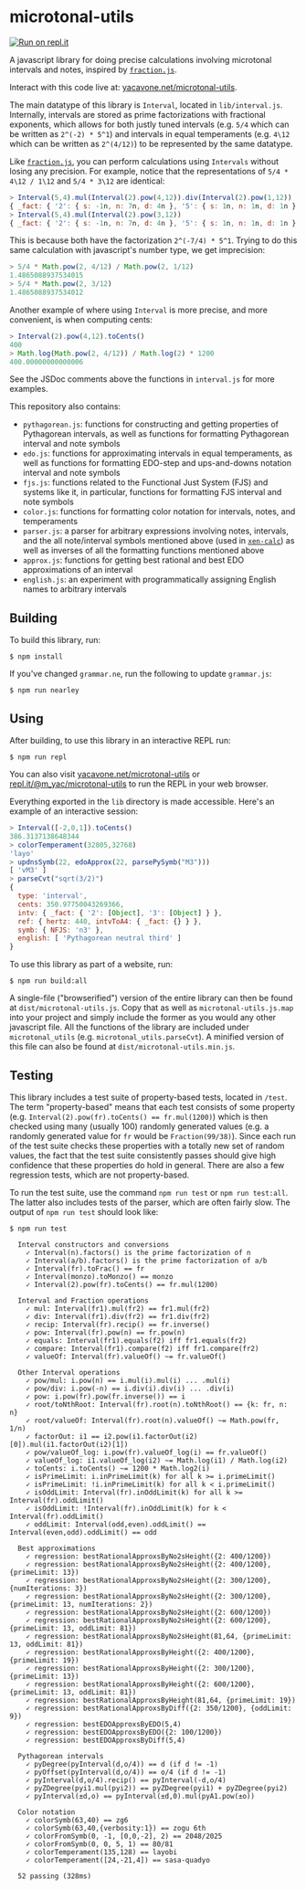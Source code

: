 # microtonal-utils

[![Run on repl.it](https://repl.it/badge/github/m-yac/microtonal-utils)](https://repl.it/@m_yac/microtonal-utils)

A javascript library for doing precise calculations involving microtonal intervals and notes, inspired by [`fraction.js`](https://github.com/infusion/Fraction.js/).

Interact with this code live at: [yacavone.net/microtonal-utils](https://www.yacavone.net/microtonal-utils).

The main datatype of this library is `Interval`, located in `lib/interval.js`. Internally, intervals are stored as prime factorizations with fractional exponents, which allows for both justly tuned intervals (e.g. `5/4` which can be written as `2^(-2) * 5^1`) and intervals in equal temperaments (e.g. `4\12` which can be written as `2^(4/12)`) to be represented by the same datatype.

Like [`fraction.js`](https://github.com/infusion/Fraction.js/), you can perform calculations using `Intervals` without losing any precision. For example, notice that the representations of `5/4 * 4\12 / 1\12` and `5/4 * 3\12` are identical:
```javascript
> Interval(5,4).mul(Interval(2).pow(4,12)).div(Interval(2).pow(1,12))
{ _fact: { '2': { s: -1n, n: 7n, d: 4n }, '5': { s: 1n, n: 1n, d: 1n } } }
> Interval(5,4).mul(Interval(2).pow(3,12))
{ _fact: { '2': { s: -1n, n: 7n, d: 4n }, '5': { s: 1n, n: 1n, d: 1n } } }
```
This is because both have the factorization `2^(-7/4) * 5^1`. Trying to do this same calculation with javascript's number type, we get imprecision:
```javascript
> 5/4 * Math.pow(2, 4/12) / Math.pow(2, 1/12)
1.4865088937534015
> 5/4 * Math.pow(2, 3/12)
1.4865088937534012
```
Another example of where using `Interval` is more precise, and more convenient, is when computing cents:
```javascript
> Interval(2).pow(4,12).toCents()
400
> Math.log(Math.pow(2, 4/12)) / Math.log(2) * 1200
400.00000000000006
```

See the JSDoc comments above the functions in `interval.js` for more examples.

This repository also contains:
- `pythagorean.js`: functions for constructing and getting properties of Pythagorean intervals, as well as functions for formatting Pythagorean interval and note symbols
- `edo.js`: functions for approximating intervals in equal temperaments, as well as functions for formatting EDO-step and ups-and-downs notation interval and note symbols
- `fjs.js`: functions related to the Functional Just System (FJS) and systems like it, in particular, functions for formatting FJS interval and note symbols
- `color.js`: functions for formatting color notation for intervals, notes, and temperaments
- `parser.js`: a parser for arbitrary expressions involving notes, intervals, and the all note/interval symbols mentioned above (used in [`xen-calc`](https://github.com/m-yac/xen-calc)) as well as inverses of all the formatting functions mentioned above
- `approx.js`: functions for getting best rational and best EDO approximations of an interval
- `english.js`: an experiment with programmatically assigning English names to arbitrary intervals

## Building

To build this library, run:
```
$ npm install
```

If you've changed `grammar.ne`, run the following to update `grammar.js`:
```
$ npm run nearley
```

## Using

After building, to use this library in an interactive REPL run:
```
$ npm run repl
```
You can also visit [yacavone.net/microtonal-utils](https://www.yacavone.net/microtonal-utils) or [repl.it/@m_yac/microtonal-utils](https://repl.it/@m_yac/microtonal-utils) to run the REPL in your web browser.

Everything exported in the `lib` directory is made accessible. Here's an
example of an interactive session:
```javascript
> Interval([-2,0,1]).toCents()
386.3137138648344
> colorTemperament(32805,32768)
'layo'
> updnsSymb(22, edoApprox(22, parsePySymb("M3")))
[ 'vM3' ]
> parseCvt("sqrt(3/2)")
{
  type: 'interval',
  cents: 350.97750043269366,
  intv: { _fact: { '2': [Object], '3': [Object] } },
  ref: { hertz: 440, intvToA4: { _fact: {} } },
  symb: { NFJS: 'n3' },
  english: [ 'Pythagorean neutral third' ]
}
```

To use this library as part of a website, run:
```
$ npm run build:all
```
A single-file ("browserified") version of the entire library can then be found
at `dist/microtonal-utils.js`. Copy that as well as `microtonal-utils.js.map`
into your project and simply include the former as you would any other
javascript file. All the functions of the library are included under
`microtonal_utils` (e.g. `microtonal_utils.parseCvt`). A minified version of
this file can also be found at `dist/microtonal-utils.min.js`.


## Testing

This library includes a test suite of property-based tests, located in `/test`. The term "property-based" means that each test consists of some property (e.g. `Interval(2).pow(fr).toCents() == fr.mul(1200)`) which is then checked using many (usually 100) randomly generated values (e.g. a randomly generated value for `fr` would be `Fraction(99/38)`). Since each run of the test suite checks these properties with a totally new set of random values, the fact that the test suite consistently passes should give high confidence that these properties do hold in general. There are also a few regression tests, which are not property-based.

To run the test suite, use the command `npm run test` or `npm run test:all`. The latter also includes tests of the parser, which are often fairly slow. The output of `npm run test` should look like:
```
$ npm run test

  Interval constructors and conversions
    ✓ Interval(n).factors() is the prime factorization of n
    ✓ Interval(a/b).factors() is the prime factorization of a/b
    ✓ Interval(fr).toFrac() == fr
    ✓ Interval(monzo).toMonzo() == monzo
    ✓ Interval(2).pow(fr).toCents() == fr.mul(1200)

  Interval and Fraction operations
    ✓ mul: Interval(fr1).mul(fr2) == fr1.mul(fr2)
    ✓ div: Interval(fr1).div(fr2) == fr1.div(fr2)
    ✓ recip: Interval(fr).recip() == fr.inverse()
    ✓ pow: Interval(fr).pow(n) == fr.pow(n)
    ✓ equals: Interval(fr1).equals(f2) iff fr1.equals(fr2)
    ✓ compare: Interval(fr1).compare(f2) iff fr1.compare(fr2)
    ✓ valueOf: Interval(fr).valueOf() ~= fr.valueOf()

  Other Interval operations
    ✓ pow/mul: i.pow(n) == i.mul(i).mul(i) ... .mul(i)
    ✓ pow/div: i.pow(-n) == i.div(i).div(i) ... .div(i)
    ✓ pow: i.pow(fr).pow(fr.inverse()) == i
    ✓ root/toNthRoot: Interval(fr).root(n).toNthRoot() == {k: fr, n: n}
    ✓ root/valueOf: Interval(fr).root(n).valueOf() ~= Math.pow(fr, 1/n)
    ✓ factorOut: i1 == i2.pow(i1.factorOut(i2)[0]).mul(i1.factorOut(i2)[1])
    ✓ pow/valueOf_log: i.pow(fr).valueOf_log(i) == fr.valueOf()
    ✓ valueOf_log: i1.valueOf_log(i2) ~= Math.log(i1) / Math.log(i2)
    ✓ toCents: i.toCents() ~= 1200 * Math.log2(i)
    ✓ isPrimeLimit: i.inPrimeLimit(k) for all k >= i.primeLimit()
    ✓ isPrimeLimit: !i.inPrimeLimit(k) for all k < i.primeLimit()
    ✓ isOddLimit: Interval(fr).inOddLimit(k) for all k >= Interval(fr).oddLimit()
    ✓ isOddLimit: !Interval(fr).inOddLimit(k) for k < Interval(fr).oddLimit()
    ✓ oddLimit: Interval(odd,even).oddLimit() == Interval(even,odd).oddLimit() == odd

  Best approximations
    ✓ regression: bestRationalApproxsByNo2sHeight({2: 400/1200})
    ✓ regression: bestRationalApproxsByNo2sHeight({2: 400/1200}, {primeLimit: 13})
    ✓ regression: bestRationalApproxsByNo2sHeight({2: 300/1200}, {numIterations: 3})
    ✓ regression: bestRationalApproxsByNo2sHeight({2: 300/1200}, {primeLimit: 13, numIterations: 2})
    ✓ regression: bestRationalApproxsByNo2sHeight({2: 600/1200})
    ✓ regression: bestRationalApproxsByNo2sHeight({2: 600/1200}, {primeLimit: 13, oddLimit: 81})
    ✓ regression: bestRationalApproxsByNo2sHeight(81,64, {primeLimit: 13, oddLimit: 81})
    ✓ regression: bestRationalApproxsByHeight({2: 400/1200}, {primeLimit: 19})
    ✓ regression: bestRationalApproxsByHeight({2: 300/1200}, {primeLimit: 13})
    ✓ regression: bestRationalApproxsByHeight({2: 600/1200}, {primeLimit: 13, oddLimit: 81})
    ✓ regression: bestRationalApproxsByHeight(81,64, {primeLimit: 19})
    ✓ regression: bestRationalApproxsByDiff({2: 350/1200}, {oddLimit: 9})
    ✓ regression: bestEDOApproxsByEDO(5,4)
    ✓ regression: bestEDOApproxsByEDO({2: 100/1200})
    ✓ regression: bestEDOApproxsByDiff(5,4)

  Pythagorean intervals
    ✓ pyDegree(pyInterval(d,o/4)) == d (if d != -1)
    ✓ pyOffset(pyInterval(d,o/4)) == o/4 (if d != -1)
    ✓ pyInterval(d,o/4).recip() == pyInterval(-d,o/4)
    ✓ pyZDegree(pyi1.mul(pyi2)) == pyZDegree(pyi1) + pyZDegree(pyi2)
    ✓ pyInterval(±d,o) == pyInterval(±d,0).mul(pyA1.pow(±o))

  Color notation
    ✓ colorSymb(63,40) == zg6
    ✓ colorSymb(63,40,{verbosity:1}) == zogu 6th
    ✓ colorFromSymb(0, -1, [0,0,-2], 2) == 2048/2025
    ✓ colorFromSymb(0, 0, 5, 1) == 80/81
    ✓ colorTemperament(135,128) == layobi
    ✓ colorTemperament([24,-21,4]) == sasa-quadyo

  52 passing (328ms)

```
